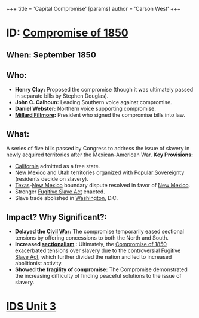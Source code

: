 +++
 title = 'Capital Compromise'
[params]
	author = 'Carson West'
+++
# ID: [Compromise of 1850](./../compromise-of-1850/)
## When:  September 1850
## Who: 
* **Henry Clay:** Proposed the compromise (though it was ultimately passed in separate bills by Stephen Douglas).
* **John C. Calhoun:**  Leading Southern voice against compromise.
* **Daniel Webster:**  Northern voice supporting compromise.
* **[Millard Fillmore](./../millard-fillmore/):** President who signed the compromise bills into law.
## What: 
A series of five bills passed by Congress to address the issue of slavery in newly acquired territories after the Mexican-American War. 
**Key Provisions:**
* [California](./../california/) admitted as a free state.
* [New Mexico](./../new-mexico/) and [Utah](./../utah/) territories organized with [Popular Sovereignty](./../popular-sovereignty/) (residents decide on slavery).
* [Texas](./../texas/)-[New Mexico](./../new-mexico/) boundary dispute resolved in favor of [New Mexico](./../new-mexico/).
* Stronger [Fugitive Slave Act](./../fugitive-slave-act/) enacted.
* Slave trade abolished in [Washington](./../washington/), D.C. 

## Impact? Why Significant?: 
* **Delayed the [Civil War](./../civil-war/):** The compromise temporarily eased sectional tensions by offering concessions to both the North and South.
* **Increased  [sectionalism](./../sectionalism/) :** Ultimately, the [Compromise of 1850](./../compromise-of-1850/) exacerbated tensions over slavery due to the controversial [Fugitive Slave Act](./../fugitive-slave-act/), which further divided the nation and led to increased abolitionist activity. 
* **Showed the fragility of compromise:**  The Compromise demonstrated the increasing difficulty of finding peaceful solutions to the issue of slavery. 

# [IDS Unit 3](./../ids-unit-3/)